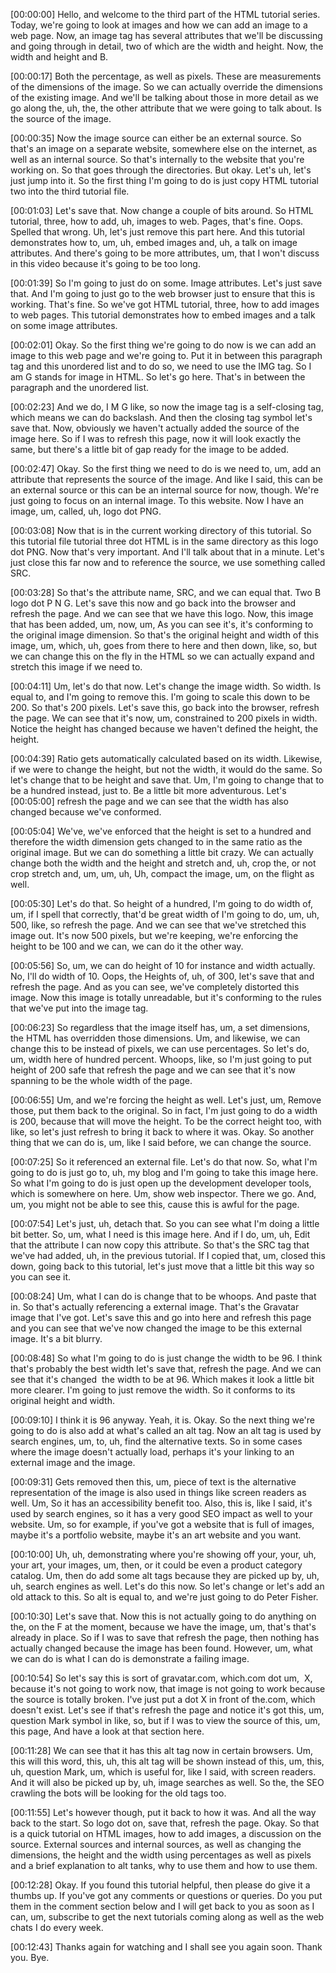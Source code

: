 [00:00:00] Hello, and welcome to the third part of the HTML tutorial series. Today, we're going to look at images and how we can add an image to a web page. Now, an image tag has several attributes that we'll be discussing and going through in detail, two of which are the width and height. Now, the width and height and B.

[00:00:17] Both the percentage, as well as pixels. These are measurements of the dimensions of the image. So we can actually override the dimensions of the existing image. And we'll be talking about those in more detail as we go along the, uh, the, the other attribute that we were going to talk about. Is the source of the image.

[00:00:35] Now the image source can either be an external source. So that's an image on a separate website, somewhere else on the internet, as well as an internal source. So that's internally to the website that you're working on. So that goes through the directories. But okay. Let's uh, let's just jump into it. So the first thing I'm going to do is just copy HTML tutorial two into the third tutorial file.

[00:01:03] Let's save that. Now change a couple of bits around. So HTML tutorial, three, how to add, uh, images to web. Pages, that's fine. Oops. Spelled that wrong. Uh, let's just remove this part here. And this tutorial demonstrates how to, um, uh, embed images and, uh, a talk on image attributes. And there's going to be more attributes, um, that I won't discuss in this video because it's going to be too long.

[00:01:39] So I'm going to just do on some. Image attributes. Let's just save that. And I'm going to just go to the web browser just to ensure that this is working. That's fine. So we've got HTML tutorial, three, how to add images to web pages. This tutorial demonstrates how to embed images and a talk on some image attributes.

[00:02:01] Okay. So the first thing we're going to do now is we can add an image to this web page and we're going to. Put it in between this paragraph tag and this unordered list and to do so, we need to use the IMG tag. So I am G stands for image in HTML. So let's go here. That's in between the paragraph and the unordered list.

[00:02:23] And we do, I M G like, so now the image tag is a self-closing tag, which means we can do backslash. And then the closing tag symbol let's save that. Now, obviously we haven't actually added the source of the image here. So if I was to refresh this page, now it will look exactly the same, but there's a little bit of gap ready for the image to be added.

[00:02:47] Okay. So the first thing we need to do is we need to, um, add an attribute that represents the source of the image. And like I said, this can be an external source or this can be an internal source for now, though. We're just going to focus on an internal image. To this website. Now I have an image, um, called, uh, logo dot PNG.

[00:03:08] Now that is in the current working directory of this tutorial. So this tutorial file tutorial three dot HTML is in the same directory as this logo dot PNG. Now that's very important. And I'll talk about that in a minute. Let's just close this far now and to reference the source, we use something called SRC.

[00:03:28] So that's the attribute name, SRC, and we can equal that. Two B logo dot P N G. Let's save this now and go back into the browser and refresh the page. And we can see that we have this logo. Now, this image that has been added, um, now, um, As you can see it's, it's conforming to the original image dimension. So that's the original height and width of this image, um, which, uh, goes from there to here and then down, like, so, but we can change this on the fly in the HTML so we can actually expand and stretch this image if we need to.

[00:04:11] Um, let's do that now. Let's change the image width. So width. Is equal to, and I'm going to remove this. I'm going to scale this down to be 200. So that's 200 pixels. Let's save this, go back into the browser, refresh the page. We can see that it's now, um, constrained to 200 pixels in width. Notice the height has changed because we haven't defined the height, the height.

[00:04:39] Ratio gets automatically calculated based on its width. Likewise, if we were to change the height, but not the width, it would do the same. So let's change that to be height and save that. Um, I'm going to change that to be a hundred instead, just to. Be a little bit more adventurous. Let's [00:05:00] refresh the page and we can see that the width has also changed because we've conformed.

[00:05:04] We've, we've enforced that the height is set to a hundred and therefore the width dimension gets changed to in the same ratio as the original image. But we can do something a little bit crazy. We can actually change both the width and the height and stretch and, uh, crop the, or not crop stretch and, um, um, uh, Uh, compact the image, um, on the flight as well.

[00:05:30] Let's do that. So height of a hundred, I'm going to do width of, um, if I spell that correctly, that'd be great width of I'm going to do, um, uh, 500, like, so refresh the page. And we can see that we've stretched this image out. It's now 500 pixels, but we're keeping, we're enforcing the height to be 100 and we can, we can do it the other way.

[00:05:56] So, um, we can do height of 10 for instance and width actually. No, I'll do width of 10. Oops, the Heights of, uh, of 300, let's save that and refresh the page. And as you can see, we've completely distorted this image. Now this image is totally unreadable, but it's conforming to the rules that we've put into the image tag.

[00:06:23] So regardless that the image itself has, um, a set dimensions, the HTML has overridden those dimensions. Um, and likewise, we can change this to be instead of pixels, we can use percentages. So let's do, um, width here of hundred percent. Whoops, like, so I'm just going to put height of 200 safe that refresh the page and we can see that it's now spanning to be the whole width of the page.

[00:06:55] Um, and we're forcing the height as well. Let's just, um, Remove those, put them back to the original. So in fact, I'm just going to do a width is 200, because that will move the height. To be the correct height too, with like, so let's just refresh to bring it back to where it was. Okay. So another thing that we can do is, um, like I said before, we can change the source.

[00:07:25] So it referenced an external file. Let's do that now. So, what I'm going to do is just go to, uh, my blog and I'm going to take this image here. So what I'm going to do is just open up the development developer tools, which is somewhere on here. Um, show web inspector. There we go. And, um, you might not be able to see this, cause this is awful for the page.

[00:07:54] Let's just, uh, detach that. So you can see what I'm doing a little bit better. So, um, what I need is this image here. And if I do, um, uh, Edit that the attribute I can now copy this attribute. So that's the SRC tag that we've had added, uh, in the previous tutorial. If I copied that, um, closed this down, going back to this tutorial, let's just move that a little bit this way so you can see it.

[00:08:24] Um, what I can do is change that to be whoops. And paste that in. So that's actually referencing a external image. That's the Gravatar image that I've got. Let's save this and go into here and refresh this page and you can see that we've now changed the image to be this external image. It's a bit blurry.

[00:08:48] So what I'm going to do is just change the width to be 96. I think that's probably the best width let's save that, refresh the page. And we can see that it's changed  the width to be at 96. Which makes it look a little bit more clearer. I'm going to just remove the width. So it conforms to its original height and width.

[00:09:10] I think it is 96 anyway. Yeah, it is. Okay. So the next thing we're going to do is also add at what's called an alt tag. Now an alt tag is used by search engines, um, to, uh, find the alternative texts. So in some cases where the image doesn't actually load, perhaps it's your linking to an external image and the image.

[00:09:31] Gets removed then this, um, piece of text is the alternative representation of the image is also used in things like screen readers as well. Um, So it has an accessibility benefit too. Also, this is, like I said, it's used by search engines, so it has a very good SEO impact as well to your website. Um, so for example, if you've got a website that is full of images, maybe it's a portfolio website, maybe it's an art website and you want.

[00:10:00] Uh, uh, demonstrating where you're showing off your, your, uh, your art, your images, um, then, or it could be even a product category catalog. Um, then do add some alt tags because they are picked up by, uh, uh, search engines as well. Let's do this now. So let's change or let's add an old attack to this. So alt is equal to, and we're just going to do Peter Fisher.

[00:10:30] Let's save that. Now this is not actually going to do anything on the, on the F at the moment, because we have the image, um, that's that's already in place. So if I was to save that refresh the page, then nothing has actually changed because the image has been found. However, um, what we can do is what I can do is demonstrate a failing image.

[00:10:54] So let's say this is sort of gravatar.com, which.com dot um,  X, because it's not going to work now, that image is not going to work because the source is totally broken. I've just put a dot X in front of the.com, which doesn't exist. Let's see if that's refresh the page and notice it's got this, um, question Mark symbol in like, so, but if I was to view the source of this, um, this page, And have a look at that section here.

[00:11:28] We can see that it has this alt tag now in certain browsers. Um, this will this word, this, uh, this alt tag will be shown instead of this, um, this, uh, question Mark, um, which is useful for, like I said, with screen readers. And it will also be picked up by, uh, image searches as well. So the, the SEO crawling the bots will be looking for the old tags too.

[00:11:55] Let's however though, put it back to how it was. And all the way back to the start. So logo dot on, save that, refresh the page. Okay. So that is a quick tutorial on HTML images, how to add images, a discussion on the source. External sources and internal sources, as well as changing the dimensions, the height and the width using percentages as well as pixels and a brief explanation to alt tanks, why to use them and how to use them.

[00:12:28] Okay. If you found this tutorial helpful, then please do give it a thumbs up. If you've got any comments or questions or queries. Do you put them in the comment section below and I will get back to you as soon as I can, um, subscribe to get the next tutorials coming along as well as the web chats I do every week.

[00:12:43] Thanks again for watching and I shall see you again soon. Thank you. Bye.